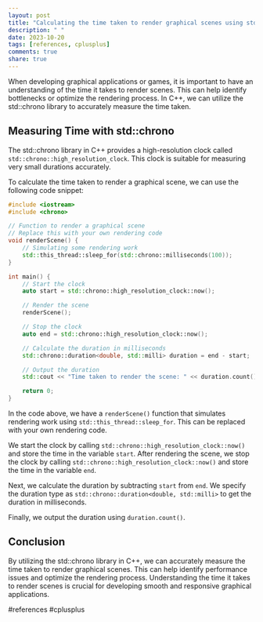 ```yaml
---
layout: post
title: "Calculating the time taken to render graphical scenes using std::chrono"
description: " "
date: 2023-10-20
tags: [references, cplusplus]
comments: true
share: true
---
```


When developing graphical applications or games, it is important to have an understanding of the time it takes to render scenes. This can help identify bottlenecks or optimize the rendering process. In C++, we can utilize the std::chrono library to accurately measure the time taken.

## Measuring Time with std::chrono

The std::chrono library in C++ provides a high-resolution clock called `std::chrono::high_resolution_clock`. This clock is suitable for measuring very small durations accurately.

To calculate the time taken to render a graphical scene, we can use the following code snippet:

```cpp
#include <iostream>
#include <chrono>

// Function to render a graphical scene
// Replace this with your own rendering code
void renderScene() {
    // Simulating some rendering work
    std::this_thread::sleep_for(std::chrono::milliseconds(100));
}

int main() {
    // Start the clock
    auto start = std::chrono::high_resolution_clock::now();

    // Render the scene
    renderScene();

    // Stop the clock
    auto end = std::chrono::high_resolution_clock::now();

    // Calculate the duration in milliseconds
    std::chrono::duration<double, std::milli> duration = end - start;

    // Output the duration
    std::cout << "Time taken to render the scene: " << duration.count() << " milliseconds" << std::endl;

    return 0;
}
```

In the code above, we have a `renderScene()` function that simulates rendering work using `std::this_thread::sleep_for`. This can be replaced with your own rendering code.

We start the clock by calling `std::chrono::high_resolution_clock::now()` and store the time in the variable `start`. After rendering the scene, we stop the clock by calling `std::chrono::high_resolution_clock::now()` and store the time in the variable `end`.

Next, we calculate the duration by subtracting `start` from `end`. We specify the duration type as `std::chrono::duration<double, std::milli>` to get the duration in milliseconds.

Finally, we output the duration using `duration.count()`.

## Conclusion

By utilizing the std::chrono library in C++, we can accurately measure the time taken to render graphical scenes. This can help identify performance issues and optimize the rendering process. Understanding the time it takes to render scenes is crucial for developing smooth and responsive graphical applications.

#references #cplusplus
